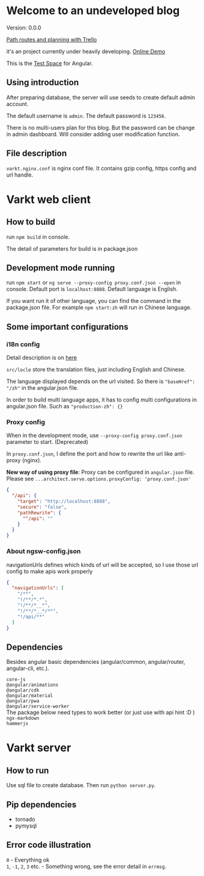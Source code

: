 # Welcome to an undeveloped blog

Version: 0.0.0

[Path routes and planning with Trello](https://trello.com/b/tbFeCRQb/varkt-blog-board)

it's an project currently under heavily developing. [Online Demo](https://varkt.com)

This is the [Test Space](https://github.com/MirageJian/web-camera-for-angular) for Angular.

## Using introduction

After preparing database, the server will use seeds to create default admin account.

The default username is `admin`. The default password is `123456`.

There is no multi-users plan for this blog. But the password can be change in admin dashboard. Will consider adding user modification function.

## File description

`varkt.nginx.conf` is nginx conf file. It contains gzip config, https config and url handle.

# Varkt web client

## How to build
run `npm build` in console.

The detail of parameters for build is in package.json

## Development mode running
run `npm start` or `ng serve --proxy-config proxy.conf.json --open` in console.
Default port is `localhost:8888`. Default language is English.

If you want run it of other language, you can find the command in the package.json file.
For example `npm start:zh` will run in Chinese language.

## Some important configurations
### i18n config
Detail description is on [here](https://angular.io/guide/i18n)

`src/locle` store the translation files, just including English and Chinese.

The language displayed depends on the url visited.
So there is `"baseHref": "/zh"` in the angular.json file.

In order to build multi language apps, it has to config multi configurations in angular.json file.
Such as `"production-zh": {}`

### Proxy config
When in the development mode, use `--proxy-config proxy.conf.json` parameter to start. (Deprecated)

In `proxy.conf.json`, I define the port and how to rewrite the url like anti-proxy \(nginx\).

**New way of using proxy file**: Proxy can be configured in `angular.json` file. Please see `...architect.serve.options.proxyConfig: 'proxy.conf.json'`

```json
{
  "/api": {
    "target": "http://localhost:8888",
    "secure": "false",
    "pathRewrite": {
      "^/api": ""
    }
  }
}
```

### About ngsw-config.json
navigationUrls defines which kinds of url will be accepted, so I use those url config to make apis work properly
```json
{
  "navigationUrls": [  
    "/**",  
    "!/**/*.*",  
    "!/**/*__*",  
    "!/**/*__*/**",  
    "!/api/**"
  ]
}
```

## Dependencies
Besides angular basic dependencies (angular/common, angular/router, angular-cli, etc.).

`core-js`  
`@angular/animations`  
`@angular/cdk`  
`@angular/material`  
`@angular/pwa`  
`@angular/service-worker`  
 The package below need types to work better (or just use with api hint :D )   
`ngx-markdown`   
`hammerjs`  

# Varkt server

## How to run

Use sql file to create database. Then run `python server.py`.

## Pip dependencies

* tornado
* pymysql

## Error code illustration
`0` - Everything ok  
`1`, `-1`, `2`, `3` etc. - Something wrong, see the error detail in `errmsg`.

